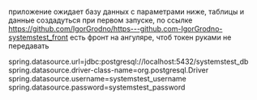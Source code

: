 приложение ожидает базу данных с параметрами ниже, таблицы и данные создадуться при первом запуске, по ссылке https://github.com/IgorGrodno/https---github.com-IgorGrodno-systemstest_front есть фронт на ангуляре, чтоб токен руками не передавать


spring.datasource.url=jdbc:postgresql://localhost:5432/systemstest_db
spring.datasource.driver-class-name=org.postgresql.Driver
spring.datasource.username=systemstest_username
spring.datasource.password=systemstest_password
